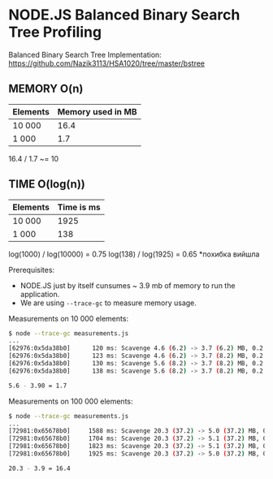 
# NODE.JS  Balanced Binary Search Tree Profiling

Balanced Binary Search Tree Implementation: https://github.com/Nazik3113/HSA1020/tree/master/bstree 

## MEMORY O(n)

| Elements | Memory used in MB |
| -------- | ----------------- |
| 10 000   |        16.4       |
| 1 000    |        1.7        |

16.4 / 1.7 ~= 10

## TIME O(log(n))

| Elements |     Time is ms    |
| -------- | ----------------- |
| 10 000   |        1925       |
| 1 000    |        138        |

log(1000) / log(10000) = 0.75
log(138) / log(1925) = 0.65 *похибка вийшла

Prerequisites:

  * NODE.JS just by itself cunsumes ~ 3.9 mb of memory to run the application.
  * We are using `--trace-gc` to measure memory usage.

Measurements on 10 000 elements:

```bash
$ node --trace-gc measurements.js 
...
[62976:0x5da38b0]      120 ms: Scavenge 4.6 (6.2) -> 3.7 (6.2) MB, 0.2 / 0.0 ms  (average mu = 1.000, current mu = 1.000) allocation failure 
[62976:0x5da38b0]      123 ms: Scavenge 4.6 (6.2) -> 3.7 (8.2) MB, 0.2 / 0.0 ms  (average mu = 1.000, current mu = 1.000) allocation failure 
[62976:0x5da38b0]      130 ms: Scavenge 5.6 (8.2) -> 3.7 (8.2) MB, 0.2 / 0.0 ms  (average mu = 1.000, current mu = 1.000) allocation failure 
[62976:0x5da38b0]      138 ms: Scavenge 5.6 (8.2) -> 3.7 (8.2) MB, 0.2 / 0.0 ms  (average mu = 1.000, current mu = 1.000) allocation failure

5.6 - 3.90 = 1.7
```

Measurements on 100 000 elements:

```bash
$ node --trace-gc measurements.js 
...
[72981:0x65678b0]     1588 ms: Scavenge 20.3 (37.2) -> 5.0 (37.2) MB, 0.6 / 0.0 ms  (average mu = 1.000, current mu = 1.000) allocation failure 
[72981:0x65678b0]     1704 ms: Scavenge 20.3 (37.2) -> 5.1 (37.2) MB, 0.7 / 0.0 ms  (average mu = 1.000, current mu = 1.000) allocation failure 
[72981:0x65678b0]     1823 ms: Scavenge 20.3 (37.2) -> 5.1 (37.2) MB, 0.7 / 0.0 ms  (average mu = 1.000, current mu = 1.000) allocation failure 
[72981:0x65678b0]     1925 ms: Scavenge 20.3 (37.2) -> 5.0 (37.2) MB, 0.7 / 0.0 ms  (average mu = 1.000, current mu = 1.000) allocation failure

20.3 - 3.9 = 16.4
```
